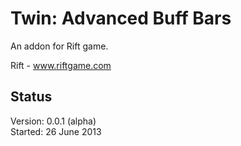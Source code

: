 Twin: Advanced Buff Bars
=======================

An addon for Rift game.

Rift - www.riftgame.com

<h2>Status</h2>

Version: 0.0.1 (alpha)<br />
Started: 26 June 2013
